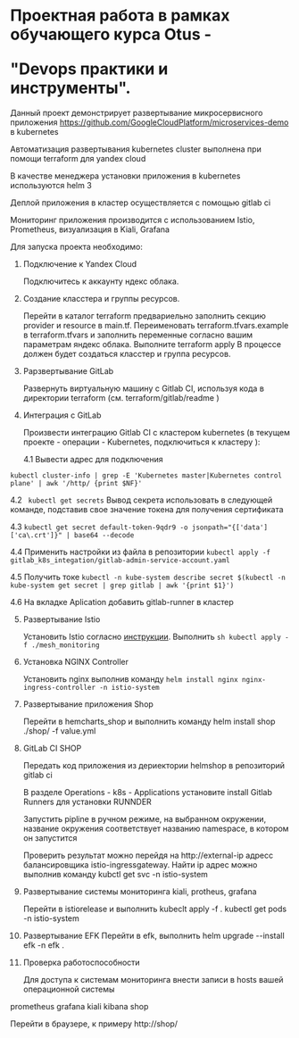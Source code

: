 # Проектная работа в рамках обучающего курса Otus -</p> "Devops практики и инструменты".
Данный проект демонстрирует развертывание микросервисного приложения https://github.com/GoogleCloudPlatform/microservices-demo в kubernetes <p>
Автоматизация развертывания kubernetes cluster выполнена при помощи terraform для yandex cloud <p>
В качестве менеджера установки приложения в kubernetes используются helm 3 <p>
Деплой приложения в кластер осуществляется c помощью gitlab ci <p>
Мониторинг приложения производится с использованием Istio, Prometheus, визуализация в Kiali, Grafana <p>

Для запуска проекта необходимо: <p>
1. Подключение к Yandex Cloud<p>
   Подключитесь к аккаунту ндекс облака. 

2. Создание класстера и группы ресурсов. <p>
   Перейти в каталог terraform предвариельно заполнить секцию provider и resource в main.tf.
   Переименовать terraform.tfvars.example в terraform.tfvars и заполнить переменные согласно вашим параметрам яндекс облака.
   Выполните terraform apply 
   В процессе должен будет создаться класстер и группа ресурсов.

3. Рарзвертывание GitLab <p>
   Развернуть виртуальную машину с Gitlab CI, используя кода в директории terraform (см. terraform/gitlab/readme )<p>

4. Интеграция с GitLab <p>
   Произвести интеграцию Gitlab CI c кластером kubernetes (в текущем проекте - операции - Kubernetes, подключиться к кластеру ):
   
   4.1 Вывести адрес для подключения
 
 ``` kubectl cluster-info | grep -E 'Kubernetes master|Kubernetes control plane' | awk '/http/ {print $NF}' ```

   4.2  ``` kubectl get secrets```  Вывод секрета использовать в следующей команде, подставив свое значение токена для получения сертификата

   4.3 ``` kubectl get secret default-token-9qdr9 -o jsonpath="{['data']['ca\.crt']}" | base64 --decode  ```

   4.4 Применить настройки из файла в репозитории ``` kubectl apply -f gitlab_k8s_integation/gitlab-admin-service-account.yaml ```
    
   4.5 Получить токе ``kubectl -n kube-system describe secret $(kubectl -n kube-system get secret | grep gitlab | awk '{print $1}') ``
 
   4.6 На вкладке Aplication добавить gitlab-runner в кластер </p>

5. Развертывание Istio <p>
   Установить Istio согласно [инструкции]( https://istio.io/latest/docs/setup/getting-started/). 
   Выполнить ```sh kubectl apply -f ./mesh_monitoring  ```

6. Установка NGINX Controller <p>
   Установить nginx выполнив команду ``helm install nginx nginx-ingress-controller -n istio-system``

7. Развертывание приложения Shop <p>
   Перейти в hemcharts_shop и выполнить команду helm install shop ./shop/ -f value.yml

8. GitLab CI SHOP<p>
   
   Передать код приложения из дериектории helmshop в репозиторий gitlab ci 
   
   В разделе Operations - k8s - Applications установите install Gitlab Runners для установки RUNNDER
   
   Запустить pipline в ручном режиме, на выбранном окружении, название окружения соответствует названию namespace, в котором он запустится

   Проверить результат можно перейдя на http://external-ip адресс балансировщика istio-ingressgateway. Найти ip адрес можно выполнив команду kubctl get svc -n istio-system  
9. Развертывание системы мониторинга kiali, protheus, grafana <p>
   Перейти в istiorelease и выполнить kubeclt apply -f .
   kubectl get pods -n istio-system 
10. Развертывание EFK
    Перейти в efk, выполнить helm upgrade --install efk -n efk .
11. Проверка работоспособности <p>
    Для доступа к системам мониторинга внести записи в hosts вашей операционной системы 

   <external-ip nginx> prometheus
   <external-ip nginx> grafana
   <external-ip nginx> kiali
   <external-ip nginx> kibana
   <external-ip nginx> shop

   Перейти в браузере, к примеру http://shop/
